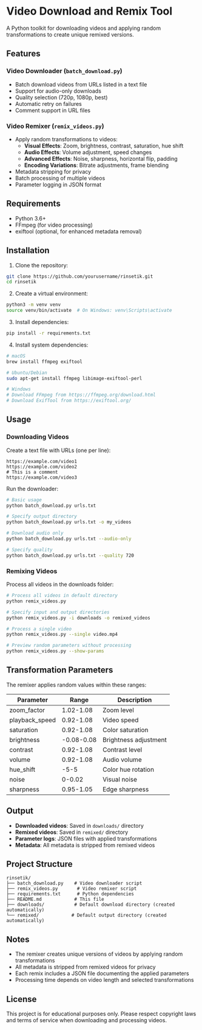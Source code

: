 # Video Download and Remix Tool

A Python toolkit for downloading videos and applying random transformations to create unique remixed versions.

## Features

### Video Downloader (`batch_download.py`)
- Batch download videos from URLs listed in a text file
- Support for audio-only downloads
- Quality selection (720p, 1080p, best)
- Automatic retry on failures
- Comment support in URL files

### Video Remixer (`remix_videos.py`)
- Apply random transformations to videos:
  - **Visual Effects**: Zoom, brightness, contrast, saturation, hue shift
  - **Audio Effects**: Volume adjustment, speed changes
  - **Advanced Effects**: Noise, sharpness, horizontal flip, padding
  - **Encoding Variations**: Bitrate adjustments, frame blending
- Metadata stripping for privacy
- Batch processing of multiple videos
- Parameter logging in JSON format

## Requirements

- Python 3.6+
- FFmpeg (for video processing)
- exiftool (optional, for enhanced metadata removal)

## Installation

1. Clone the repository:
```bash
git clone https://github.com/yourusername/rinsetik.git
cd rinsetik
```

2. Create a virtual environment:
```bash
python3 -m venv venv
source venv/bin/activate  # On Windows: venv\Scripts\activate
```

3. Install dependencies:
```bash
pip install -r requirements.txt
```

4. Install system dependencies:
```bash
# macOS
brew install ffmpeg exiftool

# Ubuntu/Debian
sudo apt-get install ffmpeg libimage-exiftool-perl

# Windows
# Download FFmpeg from https://ffmpeg.org/download.html
# Download ExifTool from https://exiftool.org/
```

## Usage

### Downloading Videos

Create a text file with URLs (one per line):
```text
https://example.com/video1
https://example.com/video2
# This is a comment
https://example.com/video3
```

Run the downloader:
```bash
# Basic usage
python batch_download.py urls.txt

# Specify output directory
python batch_download.py urls.txt -o my_videos

# Download audio only
python batch_download.py urls.txt --audio-only

# Specify quality
python batch_download.py urls.txt --quality 720
```

### Remixing Videos

Process all videos in the downloads folder:
```bash
# Process all videos in default directory
python remix_videos.py

# Specify input and output directories
python remix_videos.py -i downloads -o remixed_videos

# Process a single video
python remix_videos.py --single video.mp4

# Preview random parameters without processing
python remix_videos.py --show-params
```

## Transformation Parameters

The remixer applies random values within these ranges:

| Parameter | Range | Description |
|-----------|-------|-------------|
| zoom_factor | 1.02-1.08 | Zoom level |
| playback_speed | 0.92-1.08 | Video speed |
| saturation | 0.92-1.08 | Color saturation |
| brightness | -0.08-0.08 | Brightness adjustment |
| contrast | 0.92-1.08 | Contrast level |
| volume | 0.92-1.08 | Audio volume |
| hue_shift | -5-5 | Color hue rotation |
| noise | 0-0.02 | Visual noise |
| sharpness | 0.95-1.05 | Edge sharpness |

## Output

- **Downloaded videos**: Saved in `downloads/` directory
- **Remixed videos**: Saved in `remixed/` directory
- **Parameter logs**: JSON files with applied transformations
- **Metadata**: All metadata is stripped from remixed videos

## Project Structure

```
rinsetik/
├── batch_download.py    # Video downloader script
├── remix_videos.py       # Video remixer script
├── requirements.txt      # Python dependencies
├── README.md            # This file
├── downloads/           # Default download directory (created automatically)
└── remixed/            # Default output directory (created automatically)
```

## Notes

- The remixer creates unique versions of videos by applying random transformations
- All metadata is stripped from remixed videos for privacy
- Each remix includes a JSON file documenting the applied parameters
- Processing time depends on video length and selected transformations

## License

This project is for educational purposes only. Please respect copyright laws and terms of service when downloading and processing videos.